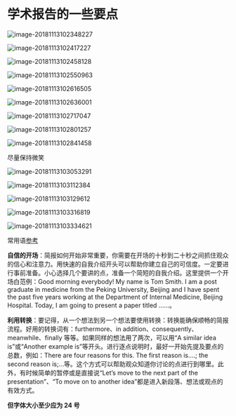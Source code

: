 # 学术报告的一些要点

![image-20181113102348227](image-20181113102348227-2075828.png)

![image-20181113102417227](image-20181113102417227-2075857.png)

![image-20181113102458128](image-20181113102458128-2075898.png)

![image-20181113102550963](image-20181113102550963-2075950.png)

![image-20181113102616505](image-20181113102616505-2075976.png)

![image-20181113102636001](image-20181113102636001-2075996.png)

![image-20181113102717047](image-20181113102717047-2076037.png)

![image-20181113102801257](image-20181113102801257-2076081.png)

![image-20181113102841458](image-20181113102841458-2076121.png)

尽量保持微笑

![image-20181113103053291](image-20181113103053291-2076253.png)

![image-20181113103112384](image-20181113103112384-2076272.png)

![image-20181113103129612](image-20181113103129612-2076289.png)

![image-20181113103316819](image-20181113103316819-2076396.png)

![image-20181113103334621](image-20181113103334621-2076414.png)



常用语[参考](https://www.editage.cn/insights/1958.html) 

**自信的开场**：简报如何开始非常重要，你需要在开场的十秒到二十秒之间抓住观众的信心和注意力。用快速的自我介绍开头可以帮助你建立自己的可信度。一定要进行事前准备。小心选择几个要讲的点，准备一个简短的自我介绍。这里提供一个开场白范例：Good morning everybody! My name is Tom Smith. I am a post graduate in medicine from the Peking University, Beijing and I have spent the past five years working at the Department of Internal Medicine, Beijing Hospital. Today, I am going to present a paper titled ……。

**利用转换**：要记得，从一个想法到另一个想法要使用转换：转换能确保顺畅的简报流程。好用的转换词有：furthermore、in addition、consequently、meanwhile、finally 等等。如果同样的想法用了两次，可以用“A similar idea is”或“Another example is”等开头。进行逐点说明时，最好一开始先提及要点的总数，例如：There are four reasons for this. The first reason is….; the second reason is;…等。这个方式可以帮助观众知道你讨论的点进行到哪里。此外，有时候简单的暂停或是直接说“Let’s move to the next part of the presentation”、“To move on to another idea”都是进入新段落、想法或观点的有效方式。

**但字体大小至少应为 24 号** 





 